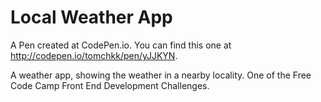# Local Weather App

A Pen created at CodePen.io. You can find this one at http://codepen.io/tomchkk/pen/yJJKYN.

A weather app, showing the weather in a nearby locality. One of the Free Code Camp Front End Development Challenges.